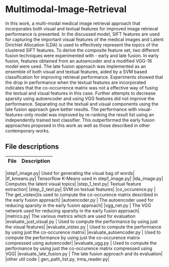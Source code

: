 # Multimodal-Image-Retrieval
In this work, a multi-modal medical image retrieval approach that incorporates both visual and textual features for improved image retrieval performance is presented. In the discussed model, SIFT features are used for capturing the important visual features of the medical images and Latent Dirichlet Allocation (LDA) is used to effectively represent the topics of the clustered SIFT features. To derive the composite feature set, two different fusion techniques were experimented with - early and late fusion. In early fusion, features obtained from an autoencoder and a modified VGG-16 model were used. The late fusion approach was implemented as an ensemble of both visual and textual features, aided by a SVM based classification for improving retrieval performance. Experiments showed that the drop in performance when the textual features are incorporated indicates that the co-occurrence matrix was not a effective way of fusing the textual and visual features in this case. Further attempts to decrease sparsity using autoencoder and using VGG features did not improve the performance. Separating out the textual and visual components using the late fusion approach gave better results. The performance with visual-features-only model was improved by re-ranking the result list using an independently trained text classifier. This outperformed the early fusion approaches proposed in this work as well as those described in other contemporary works.


## File descriptions

| File | Description |
|------|--------------|

|step1_image.py| Used for generating the visual bag of words|
|tf_kmeans.py| Tensorflow K-Means used in step1_image.py|
|lda_image.py| Computes the latent visual topics|
|step_1_text.py| Textual feature extraction|
|step_2_text.py| SVM on textual features|
|co_occurence.py | The get_vistex()is used to compute the co-occurence matrix described in the early fusion approach|
|autoencoder.py | The autoencoder used for reducing sparsity in the early fusion approach|
|vgg_net.py | The VGG network used for reducing sparsity in the early fusion approach|
|metrics.py| The various metrics which are used for evaluation
|evaluate_just_visual.py | Used to compute the performance by using just the visual features|
|evaluate_vistex.py	| Used to compute the performance by using just the co-occurence matrix|
|evaluate_autoencoder.py	| Used to compute the performance by using just the co-occurence matrix compressed using autoencoder|
|evaluate_vgg.py	| Used to compute the performance by using just the co-occurence matrix compressed using VGG|
|evaluate_late_fusion.py	| The late fusion approach and its evaluation|
|other util code | gen_path_list.py, irma_reader.py|


